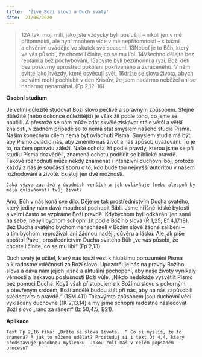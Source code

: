 ```yaml
---
title:  'Živé Boží slovo a Duch svatý'
date:  21/06/2020
---
```


> <p></p>
> 12A tak, moji milí, jako jste vždycky byli poslušní – nikoli jen v mé přítomnosti, ale nyní mnohem více v mé nepřítomnosti – s bázní a chvěním uvádějte ve skutek své spasení. 13Neboť je to Bůh, který ve vás působí, že chcete i činíte, co se mu líbí. 14Všechno dělejte bez reptání a bez pochybování, 15abyste byli bezúhonní a ryzí, Boží děti bez poskvrny uprostřed pokolení pokřiveného a zvráceného. V něm sviťte jako hvězdy, které osvěcují svět, 16držte se slova života, abych se vámi mohl pochlubit v den Kristův, že jsem nadarmo neběžel ani se nadarmo nenamáhal. (Fp 2,12–16)

**Osobní studium**

Je velmi důležité studovat Boží slovo pečlivě a správným způsobem. Stejně důležité (nebo dokonce důležitější) je však žít podle toho, co jsme se naučili. A přestože se nám může zdát skvělé získávat stále větší a větší znalosti, v žádném případě se to nemá stát smyslem našeho studia Písma. Naším konečným cílem nemá být ovládnutí Písma. Smyslem studia má být, aby Písmo ovládlo nás, aby změnilo náš život a náš způsob uvažování. To je to, na čem opravdu záleží. Naše ochota žít podle pravdy, kterou jsme se při studiu Písma dozvěděli, znamená ochotu podřídit se biblické pravdě. Takové rozhodnutí může někdy znamenat i intenzivní duchovní boj, protože každý z nás je součástí sporu o to, kdo bude tou nejvyšší autoritou v našem rozhodování a životě. Existují jen dvě možnosti.

`Jaká výzva zaznívá v úvodních verších a jak ovlivňuje (nebo alespoň by měla ovlivňovat) tvůj život?`

Ano, Bůh v nás koná své dílo. Děje se tak prostřednictvím Ducha svatého, který jediný nám dává moudrost pochopit Bibli. Jsme hříšné lidské bytosti a velmi často se vzpíráme Boží pravdě. Kdybychom byli odkázáni jen sami na sebe, nebyli bychom schopni žít podle Božího slova (Ř 1,25; Ef 4,17.18). Bez Ducha svatého bychom nenacházeli v Božím slově žádné zalíbení – a tím bychom neprožívali ani žádnou naději, důvěru a lásku. Ale jak píše apoštol Pavel, prostřednictvím Ducha svatého Bůh „ve vás působí, že chcete i činíte, co se mu líbí“ (Fp 2,13).

Duch svatý je učitel, který nás touží vést k hlubšímu porozumění Písma a k radostné vděčnosti za Boží slovo. Upozorňuje nás na pravdy Božího slova a dává nám jejich jasné a aktuální pochopení, aby naše životy vynikaly věrností a laskavou poslušností Boží vůle. „Nikdo nedokáže vysvětlit Písmo bez pomoci Ducha. Když však přistupujeme k Božímu slovu s pokorným a otevřeným srdcem, Boží andělé budou stát při nás, aby na nás zapůsobili svědectvím o pravdě.“ (1SM 411) Takovýmto způsobem jsou duchovní věci vykládány duchovně (1K 2,13.14) a my jsme schopni radostně následovat Boží slovo „ráno za ránem“ (Iz 50,4.5; B21).

**Aplikace**

`Text Fp 2,16 říká: „Držte se slova života...“ Co si myslíš, že to znamená? A jak to můžeme udělat? Prostuduj si i text Dt 4,4, který představuje podobnou myšlenku. Jakou roli máš v celém popsaném procesu?`